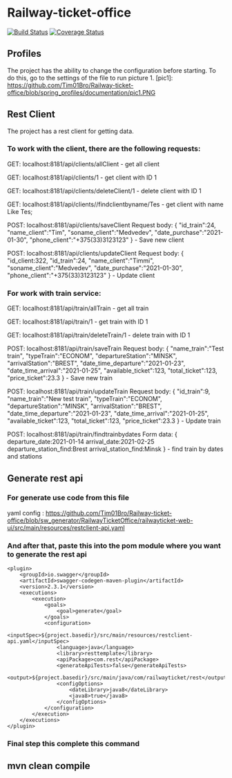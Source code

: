 # Railway-ticket-office
[![Build Status](https://www.travis-ci.com/Tim01Bro/Railway-ticket-office.svg?branch=master)](https://www.travis-ci.com/Tim01Bro/Railway-ticket-office)
[![Coverage Status](https://coveralls.io/repos/github/Tim01Bro/Railway-ticket-office/badge.svg?branch=master)](https://coveralls.io/github/Tim01Bro/Railway-ticket-office?branch=master)

## Profiles
The project has the ability to change the configuration before starting. To do this, go to the settings of the file to run picture 1.
[pic1]: https://github.com/Tim01Bro/Railway-ticket-office/blob/spring_profiles/documentation/pic1.PNG


## Rest Client
The project has a rest client for getting data. 

### To work with the client, there are the following requests:

GET: localhost:8181/api/clients/allClient - get all client 

GET:  localhost:8181/api/clients/1 - get client with ID 1 

GET: localhost:8181/api/clients/deleteClient/1 - delete client with ID 1 

GET: localhost:8181/api/clients//findclientbyname/Tes - get client with name Like Tes;

POST: localhost:8181/api/clients/saveClient Request body: {
     "id_train":24,
     "name_client":"Tim",
     "soname_client":"Medvedev",
     "date_purchase":"2021-01-30",
     "phone_client":"+375(33)3123123"
} - Save new client

POST:  localhost:8181/api/clients/updateClient Request body: {
     "id_client:322,
     "id_train":24,
     "name_client":"Timmi",
     "soname_client":"Medvedev",
     "date_purchase":"2021-01-30",
     "phone_client":"+375(33)3123123"
} - Update client 

### For work with train service: 

GET: localhost:8181/api/train/allTrain - get all train

GET:  localhost:8181/api/train/1 - get train with ID 1 

GET: localhost:8181/api/train/deleteTrain/1 - delete train with ID 1 

POST: localhost:8181/api/train/saveTrain Request body:
{
    "name_train":"Test train",
    "typeTrain":"ECONOM",
    "departureStation":"MINSK",
    "arrivalStation":"BREST",
    "date_time_departure":"2021-01-23",
    "date_time_arrival":"2021-01-25",
    "available_ticket":123,
    "total_ticket":123,
    "price_ticket":23.3
} - Save new train

POST: localhost:8181/api/train/updateTrain Request body:
{
    "id_train":9,
    "name_train":"New test train",
    "typeTrain":"ECONOM",
    "departureStation":"MINSK",
    "arrivalStation":"BREST",
    "date_time_departure":"2021-01-23",
    "date_time_arrival":"2021-01-25",
    "available_ticket":123,
    "total_ticket":123,
    "price_ticket":23.3
} - Update train

POST: localhost:8181/api/train/findtrainbydates Form data: 
{
  departure_date:2021-01-14
  arrival_date:2021-02-25
  departure_station_find:Brest
  arrival_station_find:Minsk
} - find train by dates and stations


## Generate rest api
### For generate use code from this file 
yaml config : https://github.com/Tim01Bro/Railway-ticket-office/blob/sw_generator/RailwayTicketOffice/railwayticket-web-ui/src/main/resources/restclient-api.yaml

### And after that, paste this into the pom module where you want to generate the rest api

    <plugin>
        <groupId>io.swagger</groupId>
        <artifactId>swagger-codegen-maven-plugin</artifactId>
        <version>2.3.1</version>
        <executions>
            <execution>
                <goals>
                    <goal>generate</goal>
                </goals>
                <configuration>
                    <inputSpec>${project.basedir}/src/main/resources/restclient-api.yaml</inputSpec>
                    <language>java</language>
                    <library>resttemplate</library>
                    <apiPackage>com.rest</apiPackage>
                    <generateApiTests>false</generateApiTests>
                      <output>${project.basedir}/src/main/java/com/railwayticket/rest</output>
                    <configOptions>
                        <dateLibrary>java8</dateLibrary>
                        <java8>true</java8>
                    </configOptions>
                </configuration>
            </execution>
        </executions>
    </plugin>

### Final step this complete this command
## mvn clean compile
